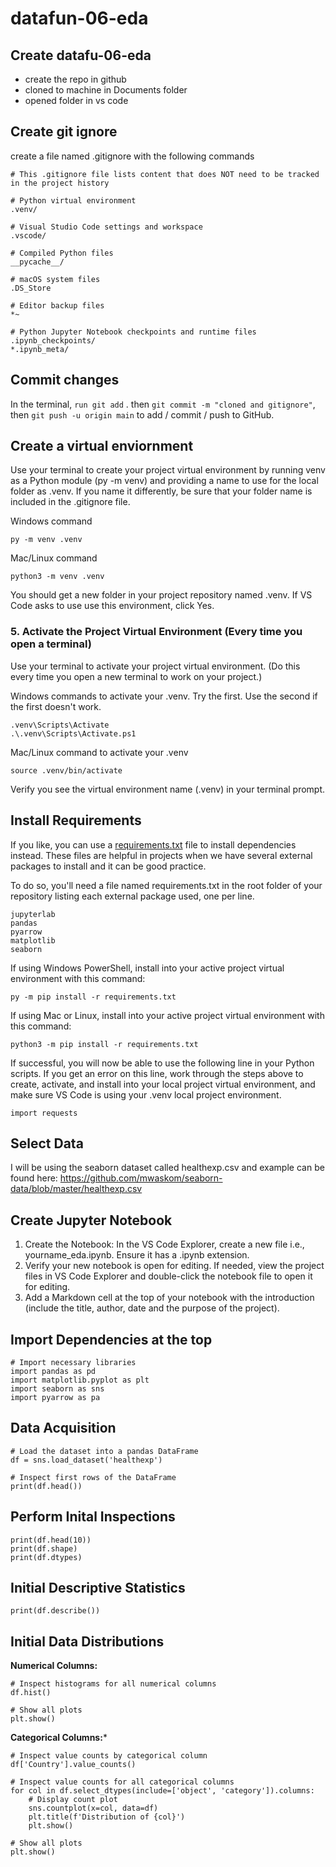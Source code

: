 # datafun-06-eda

## Create datafu-06-eda 
- create the repo in github 
- cloned to machine in Documents folder
- opened folder in vs code

## Create git ignore 
create a file named .gitignore with the following commands 
```
# This .gitignore file lists content that does NOT need to be tracked in the project history

# Python virtual environment
.venv/

# Visual Studio Code settings and workspace
.vscode/

# Compiled Python files
__pycache__/

# macOS system files
.DS_Store

# Editor backup files
*~

# Python Jupyter Notebook checkpoints and runtime files
.ipynb_checkpoints/
*.ipynb_meta/
```

## Commit changes 

In the terminal, ``` run git add ``` . then ```git commit -m "cloned and gitignore"```, then ```git push -u origin main``` to add / commit / push to GitHub.


## Create a virtual enviornment 


Use your terminal to create your project virtual environment by running venv as a Python module (py -m venv) and providing a name to use for the local folder as .venv.
If you name it differently, be sure that your folder name is included in the .gitignore file. 

Windows command

```shell
py -m venv .venv
```

Mac/Linux command

```
python3 -m venv .venv
```

You should get a new folder in your project repository named .venv. 
If VS Code asks to use use this environment, click Yes. 

### 5. Activate the Project Virtual Environment (Every time you open a terminal) 

Use your terminal to activate your project virtual environment. (Do this every time you open a new terminal to work on your project.)

Windows commands to activate your .venv. Try the first. Use the second if the first doesn't work. 

```shell
.venv\Scripts\Activate
.\.venv\Scripts\Activate.ps1
```

Mac/Linux command to activate your .venv

```shell
source .venv/bin/activate
```
Verify you see the virtual environment name (.venv) in your terminal prompt.

## Install Requirements 


If you like, you can use a [requirements.txt](requirements.txt) file to install dependencies instead.
These files are helpful in projects when we have several external packages to install and it can be good practice.

To do so, you'll need a file named requirements.txt in the root folder of your repository listing each external package used, one per line. 

```
jupyterlab
pandas
pyarrow
matplotlib
seaborn
```

If using Windows PowerShell, install into your active project virtual environment with this command:

```shell
py -m pip install -r requirements.txt
```

If using Mac or Linux, install into your active project virtual environment with this command:

```shell
python3 -m pip install -r requirements.txt
```

If successful, you will now be able to use the following line in your Python scripts.
If you get an error on this line, work through the steps above to
create, activate, and install into your local project virtual environment,
and make sure VS Code is using your .venv local project environment. 

```
import requests
```

## Select Data
I will be using the seaborn dataset called healthexp.csv
and example can be found here: https://github.com/mwaskom/seaborn-data/blob/master/healthexp.csv 

## Create Jupyter Notebook

1. Create the Notebook: In the VS Code Explorer, create a new file i.e., yourname_eda.ipynb. Ensure it has a .ipynb extension.
2. Verify your new notebook is open for editing. If needed, view the project files in VS Code Explorer and double-click the notebook file to open it for editing.
3. Add a Markdown cell at the top of your notebook with the introduction (include the title, author, date and the purpose of the project).

## Import Dependencies at the top

```
# Import necessary libraries
import pandas as pd
import matplotlib.pyplot as plt
import seaborn as sns
import pyarrow as pa 

```

## Data Acquisition
```
# Load the dataset into a pandas DataFrame 
df = sns.load_dataset('healthexp')

# Inspect first rows of the DataFrame
print(df.head())
```

## Perform Inital Inspections 
```
print(df.head(10))
print(df.shape)
print(df.dtypes)
```
## Initial Descriptive Statistics
``` 
print(df.describe())
```

## Initial Data Distributions

**Numerical Columns:**
```
# Inspect histograms for all numerical columns
df.hist()

# Show all plots
plt.show()
```
**Categorical Columns:***
```
# Inspect value counts by categorical column
df['Country'].value_counts()

# Inspect value counts for all categorical columns
for col in df.select_dtypes(include=['object', 'category']).columns:
    # Display count plot
    sns.countplot(x=col, data=df)
    plt.title(f'Distribution of {col}')
    plt.show()

# Show all plots
plt.show()
```

 